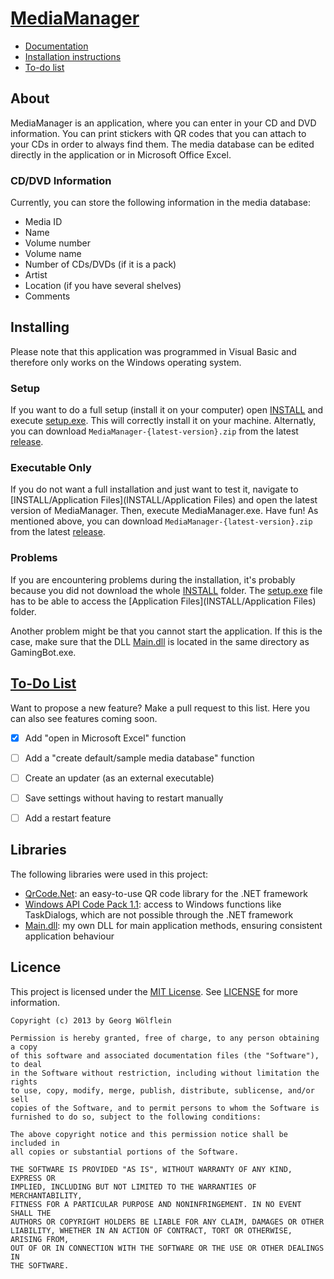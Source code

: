 [MediaManager](http://georgw777.github.io/MediaManager/)
============
* [Documentation](http://georgw777.github.io/MediaManager/documentation/mediamanager.html)
* [Installation instructions](#installing)
* [To-do list](https://github.com/georgw777/MediaManager/issues/2)


## About
MediaManager is an application, where you can enter in your CD and DVD information. You can print stickers with QR codes that you can attach to your CDs in order to always find them. The media database can be edited directly in the application or in Microsoft Office Excel. 


### CD/DVD Information
Currently, you can store the following information in the media database: 
- Media ID
- Name
- Volume number
- Volume name
- Number of CDs/DVDs (if it is a pack)
- Artist
- Location (if you have several shelves)
- Comments


## Installing
Please note that this application was programmed in Visual Basic and therefore only works on the Windows operating system. 


### Setup
If you want to do a full setup (install it on your computer) open [INSTALL](INSTALL) and execute [setup.exe](INSTALL/setup.exe). This will correctly install it on your machine. Alternatly, you can download `MediaManager-{latest-version}.zip` from the latest [release](../../releases). 


### Executable Only
If you do not want a full installation and just want to test it, navigate to [INSTALL/Application Files](INSTALL/Application Files) and open the latest version of MediaManager. Then, execute MediaManager.exe. Have fun! As mentioned above, you can download `MediaManager-{latest-version}.zip` from the latest [release](../../releases). 


### Problems
If you are encountering problems during the installation, it's probably because you did not download the whole [INSTALL](INSTALL) folder. The [setup.exe](INSTALL/setup.exe) file has to be able to access the [Application Files](INSTALL/Application Files) folder. 

Another problem might be that you cannot start the application. If this is the case, make sure that the DLL [Main.dll](Main.dll) is located in the same directory as GamingBot.exe. 


## [To-Do List](https://github.com/georgw777/MediaManager/issues/2)
Want to propose a new feature? Make a pull request to this list. Here you can also see features coming soon. 
- [x] Add "open in Microsoft Excel" function
- [ ] Add a "create default/sample media database" function
- [ ] Create an updater (as an external executable)
- [ ] Save settings without having to restart manually
- [ ] Add a restart feature


## Libraries
The following libraries were used in this project: 
- [QrCode.Net](http://qrcodenet.codeplex.com/): an easy-to-use QR code library for the .NET framework
- [Windows API Code Pack 1.1](http://archive.msdn.microsoft.com/WindowsAPICodePack): access to Windows functions like TaskDialogs, which are not possible through the .NET framework
- [Main.dll](MediaManager/libs/Main.dll): my own DLL for main application methods, ensuring consistent application behaviour


## Licence
This project is licensed under the [MIT License](http://opensource.org/licenses/MIT). See [LICENSE](LICENSE) for more information. 
```
Copyright (c) 2013 by Georg Wölflein

Permission is hereby granted, free of charge, to any person obtaining a copy
of this software and associated documentation files (the "Software"), to deal
in the Software without restriction, including without limitation the rights
to use, copy, modify, merge, publish, distribute, sublicense, and/or sell
copies of the Software, and to permit persons to whom the Software is
furnished to do so, subject to the following conditions:

The above copyright notice and this permission notice shall be included in
all copies or substantial portions of the Software.

THE SOFTWARE IS PROVIDED "AS IS", WITHOUT WARRANTY OF ANY KIND, EXPRESS OR
IMPLIED, INCLUDING BUT NOT LIMITED TO THE WARRANTIES OF MERCHANTABILITY,
FITNESS FOR A PARTICULAR PURPOSE AND NONINFRINGEMENT. IN NO EVENT SHALL THE
AUTHORS OR COPYRIGHT HOLDERS BE LIABLE FOR ANY CLAIM, DAMAGES OR OTHER
LIABILITY, WHETHER IN AN ACTION OF CONTRACT, TORT OR OTHERWISE, ARISING FROM,
OUT OF OR IN CONNECTION WITH THE SOFTWARE OR THE USE OR OTHER DEALINGS IN
THE SOFTWARE.
```
